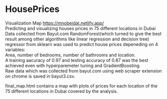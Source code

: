 # HousePrices
Visualization Map https://mnobeidat.netlify.app/ <br/>
Predicting and visualizing houses prices in 75 different locations in Dubai <br/>
Data collected from Bayut.com
RandomForest(which turned to give the best result among other algorithms like linear regression and decision tree) regressor from sklearn was used to predict house prices depeneding on 4 variables: <br/>
Area, number of bedrooms, number of bathrooms and location.<br/>
A training aacuracy of 0.97 and testing accuracy of 0.87 was the best achieved even with hyperparemeter tuning and GradientBoosting.<br/>
Raw data which was collected from bayut.com using web scraper extension on chrome is saved in bayut3.csv.<br/>

final_map.html contains a map with plots of prices for each location of the 75 different locations in Dubai covered by the analysis.
